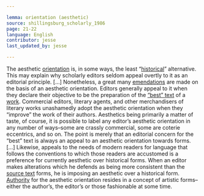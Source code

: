 ```yaml
---

lemma: orientation (aesthetic)
source: shillingsburg_scholarly_1986
page: 21-22
language: English
contributor: jesse
last_updated_by: jesse

---
```

The aesthetic [orientation](orientationFormal.html) is, in some ways, the least “[historical](orientationDocumentary.html)” alternative. This may explain why scholarly editors seldom appeal overtly to it as an editorial principle. […] Nonetheless, a great many [emendations](textEmended.html) are made on the basis of an aesthetic orientation. Editors generally appeal to it when they declare their objective to be the preparation of the [“best” text](textIdeal.html) of a [work](work.html). Commercial editors, literary agents, and other merchandisers of literary works unashamedly adopt the aesthetic orientation when they “improve” the work of their authors. Aesthetics being primarily a matter of taste, of course, it is possible to label any editor’s aesthetic orientation in any number of ways–some are crassly commercial, some are coterie eccentrics, and so on. The point is merely that an editorial concern for the “best” text is always an appeal to an aesthetic orientation towards forms. […] Likewise, appeals to the needs of modern readers for language that follows the conventions to which those readers are accustomed is a preference for currently aesthetic over historical forms. When an editor makes alterations which he defends as being more consistent than the [source text](textSource.html) forms, he is imposing an aesthetic over a historical form. [Authority](authority.html) for the aesthetic orientation resides in a concept of artistic forms–either the author’s, the editor’s or those fashionable at some time.
